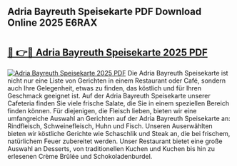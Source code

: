 ## Adria Bayreuth Speisekarte PDF Download Online 2025 E6RAX

# <h2><a href="http://gc6d19.nevu.top/?p=Adria+Bayreuth+Speisekarte">🔗 👉🔴 Adria Bayreuth Speisekarte 2025 PDF</a></h2>

[![Adria Bayreuth Speisekarte 2025 PDF](https://i.imgur.com/dBaPXMq.png)](http://gc6d19.nevu.top/?p=Adria+Bayreuth+Speisekarte)
Die Adria Bayreuth Speisekarte ist nicht nur eine Liste von Gerichten in einem Restaurant oder Café, sondern auch Ihre Gelegenheit, etwas zu finden, das köstlich und für Ihren Geschmack geeignet ist. Auf der Adria Bayreuth Speisekarte unserer Cafeteria finden Sie viele frische Salate, die Sie in einem speziellen Bereich finden können. Für diejenigen, die Fleisch lieben, bieten wir eine umfangreiche Auswahl an Gerichten auf der Adria Bayreuth Speisekarte an: Rindfleisch, Schweinefleisch, Huhn und Fisch. Unseren Auserwählten bieten wir köstliche Gerichte wie Schaschlik und Steak an, die bei frischem, natürlichem Feuer zubereitet werden. Unser Restaurant bietet eine große Auswahl an Desserts, von traditionellen Kuchen und Kuchen bis hin zu erlesenen Crème Brûlée und Schokoladenburdel.
